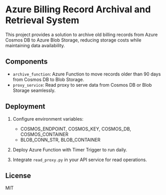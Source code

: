 
# Azure Billing Record Archival and Retrieval System

This project provides a solution to archive old billing records from Azure Cosmos DB to Azure Blob Storage, reducing storage costs while maintaining data availability.

## Components

- `archive_function`: Azure Function to move records older than 90 days from Cosmos DB to Blob Storage.
- `proxy_service`: Read proxy to serve data from Cosmos DB or Blob Storage seamlessly.

## Deployment

1. Configure environment variables:
   - COSMOS_ENDPOINT, COSMOS_KEY, COSMOS_DB, COSMOS_CONTAINER
   - BLOB_CONN_STR, BLOB_CONTAINER

2. Deploy Azure Function with Timer Trigger to run daily.

3. Integrate `read_proxy.py` in your API service for read operations.

## License

MIT
